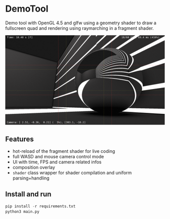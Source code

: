 # DemoTool
Demo tool with OpenGL 4.5 and glfw using a geometry shader to draw a fullscreen quad and rendering using raymarching in a fragment shader.

![Screenshot](/assets/screenshot.png?raw=true "Screenshot")

## Features

 - hot-reload of the fragment shader for live coding
 - full WASD and mouse camera control mode
 - UI with time, FPS and camera related infos
 - composition overlay
 - `shader` class wrapper for shader compilation and uniform parsing+handling

## Install and run

```python
pip install -r requirements.txt
python3 main.py
```
